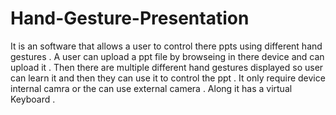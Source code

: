 # Hand-Gesture-Presentation
It is an software that allows a user to control there ppts using different hand gestures . A user can  upload a ppt file by browseing in there device and can upload it . Then  there are multiple different hand gestures displayed so user can learn it and then they can use it to control the ppt . It only  require device internal camra or the can use external camera . Along it has a virtual Keyboard .
